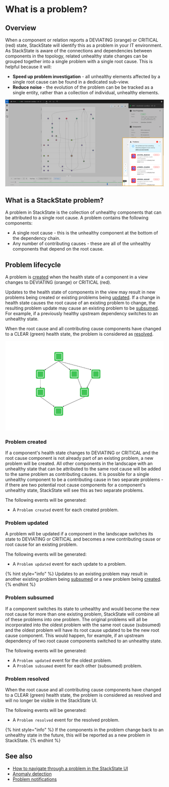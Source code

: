 # What is a problem?

## Overview

When a component or relation reports a DEVIATING \(orange\) or CRITICAL \(red\) state, StackState will identify this as a problem in your IT environment. As StackState is aware of the connections and dependencies between components in the topology, related unhealthy state changes can be grouped together into a single problem with a single root cause. This is helpful because it will:

* **Speed up problem investigation** - all unhealthy elements affected by a single root cause can be found in a dedicated sub-view.
* **Reduce noise** - the evolution of the problem can be be tracked as a single entity, rather than a collection of individual, unhealthy elements.

![Problems in View Details pane](../../.gitbook/assets/v45_problem_summary.png)

## What is a StackState problem?

A problem in StackState is the collection of unhealthy components that can be attributed to a single root cause. A problem contains the following components:

* A single root cause - this is the unhealthy component at the bottom of the dependency chain.
* Any number of contributing causes - these are all of the unhealthy components that depend on the root cause.

## Problem lifecycle

A problem is [created](#problem-created) when the health state of a component in a view changes to DEVIATING (orange) or CRITICAL (red).

Updates to the health state of components in the view may result in new problems being created or existing problems being [updated](#problem-updated). If a change in health state causes the root cause of an existing problem to change, the resulting problem update may cause an existing problem to be [subsumed](#problem-subsumed). For example, if a previously healthy upstream dependency switches to an unhealthy state.

When the root cause and all contributing cause components have changed to a CLEAR (green) health state, the problem is considered as [resolved](#problem-resolved).

![problem lifecycle](/.gitbook/assets/problem_lifecycle_animation.gif)

### Problem created

If a component's health state changes to DEVIATING or CRITICAL and the root cause component is not already part of an existing problem, a new problem will be created. All other components in the landscape with an unhealthy state that can be attributed to the same root cause will be added to the same problem as contributing causes. It is possible for a single unhealthy component to be a contributing cause in two separate problems - if there are two potential root cause components for a component's unhealthy state, StackState will see this as two separate problems. 

The following events will be generated:

* A `Problem created` event for each created problem.

### Problem updated

A problem will be updated if a component in the landscape switches its state to DEVIATING or CRITICAL and becomes a new contributing cause or root cause for an existing problem.

The following events will be generated:

* A `Problem updated` event for each update to a problem.

{% hint style="info" %}
Updates to an existing problem may result in another existing problem being [subsumed](#problem-subsumed) or a new problem being [created](#problem-created).
{% endhint %}

### Problem subsumed

If a component switches its state to unhealthy and would become the new root cause for more than one existing problem, StackState will combine all of these problems into one problem. The original problems will all be incorporated into the oldest problem with the same root cause \(subsumed\) and the oldest problem will have its root cause updated to be the new root cause component. This would happen, for example, if an upstream dependency of two root cause components switched to an unhealthy state.

The following events will be generated:

* A `Problem updated` event for the oldest problem.
* A `Problem subsumed` event for each other (subsumed) problem.

### Problem resolved

When the root cause and all contributing cause components have changed to a CLEAR \(green\) health state, the problem is considered as resolved and will no longer be visible in the StackState UI. 

The following events will be generated:

* A `Problem resolved` event for the resolved problem.

{% hint style="info" %}
If the components in the problem change back to an unhealthy state in the future, this will be reported as a new problem in StackState.
{% endhint %}

## See also

* [How to navigate through a problem in the StackState UI](problem_investigation.md)
* [Anomaly detection](../concepts/anomaly-detection.md)
* [Problem notifications](problem_notifications.md)

